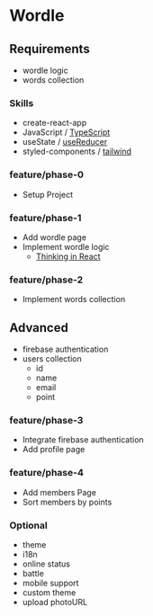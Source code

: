 # Wordle

## Requirements
- wordle logic
- words collection

### Skills
- create-react-app
- JavaScript / [TypeScript](https://react-typescript-cheatsheet.netlify.app/)
- useState / [useReducer](https://beta.reactjs.org/reference/react/useReducer)
- styled-components / [tailwind](https://tailwindcss.com/docs/guides/vite)

### feature/phase-0
- Setup Project

### feature/phase-1
- Add wordle page
- Implement wordle logic
    - [Thinking in React](https://beta.reactjs.org/learn/thinking-in-react#step-1-break-the-ui-into-a-component-hierarchy-step-1-break-the-ui-into-a-component-hierarchy)

### feature/phase-2
- Implement words collection

## Advanced
- firebase authentication
- users collection
    - id
    - name
    - email
    - point

### feature/phase-3
- Integrate firebase authentication
- Add profile page

### feature/phase-4
- Add members Page
- Sort members by points

### Optional
- theme
- i18n
- online status
- battle
- mobile support
- custom theme
- upload photoURL
